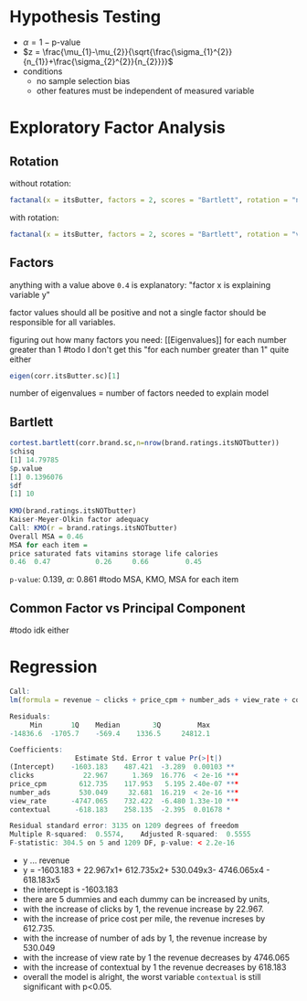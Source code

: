 # Hypothesis Testing
- $\alpha = 1 - \text{p-value}$
- $z = \frac{\mu_{1}-\mu_{2}}{\sqrt{\frac{\sigma_{1}^{2}}{n_{1}}+\frac{\sigma_{2}^{2}}{n_{2}}}}$
- conditions
	- no sample selection bias
	- other features must be independent of measured variable

# Exploratory Factor Analysis
## Rotation
without rotation:
```r
factanal(x = itsButter, factors = 2, scores = "Bartlett", rotation = "none")
```

with rotation:
```r
factanal(x = itsButter, factors = 2, scores = "Bartlett", rotation = "varimax")
```

## Factors
anything with a value above `0.4` is explanatory: "factor x is explaining variable y"

factor values should all be positive and not a single factor should be responsible for all variables.

figuring out how many factors you need: [[Eigenvalues]] for each number greater than 1
#todo I don't get this "for each number greater than 1" quite either

```r
eigen(corr.itsButter.sc)[1]
```

number of eigenvalues = number of factors needed to explain model

## Bartlett
```r
cortest.bartlett(corr.brand.sc,n=nrow(brand.ratings.itsNOTbutter))
$chisq
[1] 14.79785
$p.value
[1] 0.1396076
$df
[1] 10
	
KMO(brand.ratings.itsNOTbutter)
Kaiser-Meyer-Olkin factor adequacy
Call: KMO(r = brand.ratings.itsNOTbutter)
Overall MSA = 0.46
MSA for each item =
price saturated fats vitamins storage life calories
0.46  0.47           0.26     0.66         0.45
```

`p-value`: 0.139, $\alpha$: 0.861
#todo MSA, KMO, MSA for each item

## Common Factor vs Principal Component
#todo idk either

# Regression
```r
Call:
lm(formula = revenue ~ clicks + price_cpm + number_ads + view_rate + contextual, data = site)

Residuals:
     Min       1Q    Median        3Q         Max
-14836.6  -1705.7    -569.4    1336.5     24812.1

Coefficients:
                Estimate Std. Error t value Pr(>|t|)
(Intercept)    -1603.183    487.421  -3.289  0.00103 **
clicks            22.967      1.369  16.776  < 2e-16 ***
price_cpm        612.735    117.953   5.195 2.40e-07 ***
number_ads       530.049     32.681  16.219  < 2e-16 ***
view_rate      -4747.065    732.422  -6.480 1.33e-10 ***
contextual      -618.183    258.135  -2.395  0.01678 *

Residual standard error: 3135 on 1209 degrees of freedom
Multiple R-squared:  0.5574,    Adjusted R-squared:  0.5555
F-statistic: 304.5 on 5 and 1209 DF, p-value: < 2.2e-16
```


- y ... revenue
- y = -1603.183 + 22.967x1+ 612.735x2+ 530.049x3- 4746.065x4 - 618.183x5
- the intercept is -1603.183
- there are 5 dummies and each dummy can be increased by units,
- with the increase of clicks by 1, the revenue increase by 22.967.
- with the increase of price cost per mile, the revenue increses by 612.735.
- with the increase of number of ads by 1, the revenue increase by 530.049
- with the increase of view rate by 1 the revenue decreases by 4746.065
- with the increase of contextual by 1 the revenue decreases by 618.183
- overall the model is alright, the worst variable `contextual` is still significant with p<0.05.